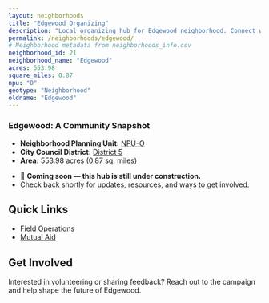 ```yaml
---
layout: neighborhoods
title: "Edgewood Organizing"
description: "Local organizing hub for Edgewood neighborhood. Connect with field operations, mutual aid, and community organizing efforts."
permalink: /neighborhoods/edgewood/
# Neighborhood metadata from neighborhoods_info.csv
neighborhood_id: 21
neighborhood_name: "Edgewood"
acres: 553.98
square_miles: 0.87
npu: "O"
geotype: "Neighborhood"
oldname: "Edgewood"
---
```


### **Edgewood: A Community Snapshot**

  * **Neighborhood Planning Unit:** [NPU-O](https://www.atlantaga.gov/government/departments/city-planning/neighborhood-planning-units/neighborhood-and-npu-contacts)
  * **City Council District:** [District 5](https://citycouncil.atlantaga.gov/council-members/antonio-lewis)
  * **Area:** 553.98 acres (0.87 sq. miles)

- 🚧 **Coming soon — this hub is still under construction.**
- Check back shortly for updates, resources, and ways to get involved.

## Quick Links

- [Field Operations](./field-ops/)
- [Mutual Aid](./mutual-aid/)

## Get Involved

Interested in volunteering or sharing feedback? Reach out to the campaign and help shape the future of Edgewood.
